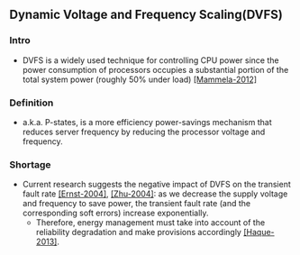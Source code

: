 ## Dynamic Voltage and Frequency Scaling(DVFS) 

### Intro
- DVFS is a widely used technique for controlling CPU power since the power consumption of processors occupies a substantial portion of the total system power (roughly 50% under load) [[Mammela-2012]](http://link.springer.com/article/10.1007%2Fs00450-011-0189-6#page-1) 



### Definition 
- a.k.a. P-states, is a more efficiency power-savings mechanism that reduces server frequency by reducing the processor voltage and frequency. 

### Shortage
- Current research suggests the negative impact of DVFS on the transient fault rate [[Ernst-2004]](http://ieeexplore.ieee.org/xpls/abs_all.jsp?arnumber=1388152&tag=1), [[Zhu-2004]](http://dl.acm.org/citation.cfm?id=1112252): as we decrease the supply voltage and frequency to save power, the transient fault rate (and the corresponding soft errors) increase exponentially.
  - Therefore, energy management must take into account of the reliability degradation and make provisions accordingly [[Haque-2013]](../../papers/Haque13_energy-aware-task-replication.md).


